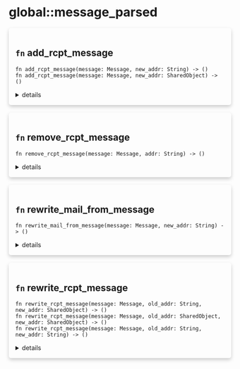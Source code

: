 # global::message_parsed



<div markdown="span" style='box-shadow: 0 4px 8px 0 rgba(0,0,0,0.2); padding: 15px; border-radius: 5px;'>

<h2 class="func-name"> <code>fn</code> add_rcpt_message </h2>

```rust,ignore
fn add_rcpt_message(message: Message, new_addr: String) -> ()
fn add_rcpt_message(message: Message, new_addr: SharedObject) -> ()
```

<details>
<summary markdown="span"> details </summary>

Add a recipient to the `To` header of the message.

# Args

* `addr` - the recipient address to add to the `To` header.

# Effective smtp stage

`preq` and onwards.

# Examples

```
#{
    preq: [
       action "update recipients" || add_rcpt_message("john.doe@example.com"),
    ]
}
```
</details>

</div>
</br>


<div markdown="span" style='box-shadow: 0 4px 8px 0 rgba(0,0,0,0.2); padding: 15px; border-radius: 5px;'>

<h2 class="func-name"> <code>fn</code> remove_rcpt_message </h2>

```rust,ignore
fn remove_rcpt_message(message: Message, addr: String) -> ()

```

<details>
<summary markdown="span"> details </summary>

Remove a recipient from the `To` header of the message.

# Args

* `addr` - the recipient to remove to the `To` header.

# Effective smtp stage

`preq` and onwards.

# Examples

```
#{
    preq: [
       action "update recipients" || remove_rcpt_message("john.doe@example.com"),
    ]
}
```
</details>

</div>
</br>


<div markdown="span" style='box-shadow: 0 4px 8px 0 rgba(0,0,0,0.2); padding: 15px; border-radius: 5px;'>

<h2 class="func-name"> <code>fn</code> rewrite_mail_from_message </h2>

```rust,ignore
fn rewrite_mail_from_message(message: Message, new_addr: String) -> ()

```

<details>
<summary markdown="span"> details </summary>

Change the sender's address in the `From` header of the message.

# Args

* `new_addr` - the new sender address to set.

# Effective smtp stage

`preq` and onwards.

# Examples

```
#{
    preq: [
       action "replace sender" || rewrite_mail_from_message("john.server@example.com"),
    ]
}
```
</details>

</div>
</br>


<div markdown="span" style='box-shadow: 0 4px 8px 0 rgba(0,0,0,0.2); padding: 15px; border-radius: 5px;'>

<h2 class="func-name"> <code>fn</code> rewrite_rcpt_message </h2>

```rust,ignore
fn rewrite_rcpt_message(message: Message, old_addr: String, new_addr: SharedObject) -> ()
fn rewrite_rcpt_message(message: Message, old_addr: SharedObject, new_addr: SharedObject) -> ()
fn rewrite_rcpt_message(message: Message, old_addr: String, new_addr: String) -> ()
```

<details>
<summary markdown="span"> details </summary>

Replace a recipient by an other in the `To` header of the message.

# Args

* `old_addr` - the recipient to replace.
* `new_addr` - the new address to use when replacing `old_addr`.

# Effective smtp stage

`preq` and onwards.

# Examples

```
#{
    preq: [
       action "rewrite recipient" || rewrite_rcpt_message("john.doe@example.com", address("john-mta@example.com")),
    ]
}
```
</details>

</div>
</br>

